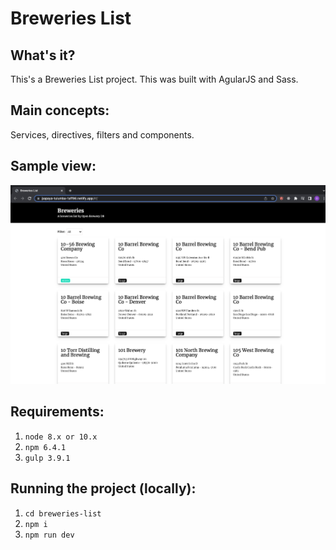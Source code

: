 # Breweries List

## What's it?
This's a Breweries List project. This was built with AgularJS and Sass.

## Main concepts:
Services, directives, filters and components.

## Sample view:
![](breweries-list.png)

## Requirements:
1. `node 8.x or 10.x`
2. `npm 6.4.1`
3. `gulp 3.9.1`

## Running the project (locally):

1. `cd breweries-list`
2. `npm i`
3. `npm run dev`

